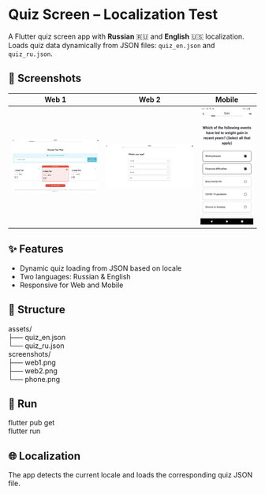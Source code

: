 # Quiz Screen – Localization Test

A Flutter quiz screen app with **Russian** 🇷🇺 and **English** 🇺🇸 localization. Loads quiz data dynamically from JSON files: `quiz_en.json` and `quiz_ru.json`.

## 📸 Screenshots
| Web 1 | Web 2 | Mobile |
|-------|-------|--------|
| ![](screenshots/web1.png) | ![](screenshots/web2.png) | ![](screenshots/phone.png) |

## ✨ Features
- Dynamic quiz loading from JSON based on locale
- Two languages: Russian & English
- Responsive for Web and Mobile

## 📂 Structure
assets/  
 ├── quiz_en.json  
 └── quiz_ru.json  
screenshots/  
 ├── web1.png  
 ├── web2.png  
 └── phone.png  

## 🚀 Run
flutter pub get  
flutter run  

## 🌐 Localization
The app detects the current locale and loads the corresponding quiz JSON file.
